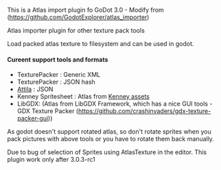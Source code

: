 This is a Atlas import plugin fo GoDot 3.0 - Modify from 
(https://github.com/GodotExplorer/atlas_importer)

Atlas importer plugin for other texture pack tools

Load packed atlas texture to filesystem and can be used in godot.

#### Cureent support tools and formats
- TexturePacker : Generic XML
- TexturePacker : JSON hash
- [Attila](https://github.com/r-lyeh/attila) : JSON
- Kenney Spritesheet : Atlas from [Kenney assets](http://kenney.nl/assets)
- LibGDX: (Atlas from LibGDX Framework, which has a nice GUI tools - GDX Texture Packer (https://github.com/crashinvaders/gdx-texture-packer-gui))

As godot doesn't support rotated atlas, so don't rotate sprites when you pack pictures with above tools or you have to rotate them back manually.

Due to bug of selection of Sprites using AtlasTexture in the editor. This plugin work only after 3.0.3-rc1
